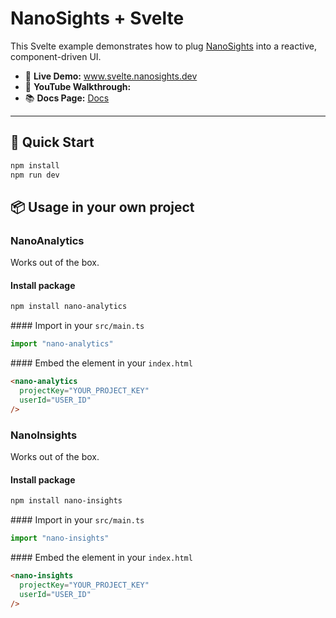 # NanoSights + Svelte

This Svelte example demonstrates how to plug [NanoSights](https://www.nanosights.dev) into a reactive, component-driven UI.

- 🔗 **Live Demo:** www.svelte.nanosights.dev  
- 🎥 **YouTube Walkthrough:**  
- 📚 **Docs Page:** [Docs](https://www.nanosights.dev/docs)

---

## 📄 Quick Start

```bash
npm install
npm run dev
```

## 📦 Usage in your own project

### NanoAnalytics

Works out of the box.

#### Install package

```bash
npm install nano-analytics
```

#### Import in your `src/main.ts`

```ts
import "nano-analytics"
```

#### Embed the element in your `index.html`

```html
<nano-analytics
  projectKey="YOUR_PROJECT_KEY"
  userId="USER_ID"
/>
```

### NanoInsights

Works out of the box.

#### Install package

```bash
npm install nano-insights
```

#### Import in your `src/main.ts`

```ts
import "nano-insights"
```

#### Embed the element in your `index.html`

```html
<nano-insights
  projectKey="YOUR_PROJECT_KEY"
  userId="USER_ID"
/>
```
